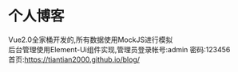 # 个人博客
Vue2.0全家桶开发的,所有数据使用MockJS进行模拟<br>
后台管理使用Element-Ui组件实现,管理员登录帐号:admin 密码:123456<br>
首页:https://tiantian2000.github.io/blog/
